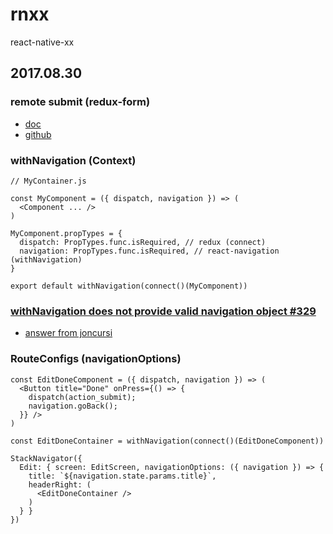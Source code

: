 # rnxx
react-native-xx

## 2017.08.30

### remote submit (redux-form)
* [doc](https://redux-form.com/7.0.4/examples/remotesubmit/)
* [github](https://github.com/erikras/redux-form/tree/master/examples/remoteSubmit)

### withNavigation (Context)
```
// MyContainer.js

const MyComponent = ({ dispatch, navigation }) => (
  <Component ... />
)

MyComponent.propTypes = {
  dispatch: PropTypes.func.isRequired, // redux (connect)
  navigation: PropTypes.func.isRequired, // react-navigation (withNavigation)
}

export default withNavigation(connect()(MyComponent))
```

### [withNavigation does not provide valid navigation object #329](https://github.com/react-community/react-navigation/issues/329)
* [answer from joncursi](https://github.com/react-community/react-navigation/issues/329#issuecomment-293257042)

### RouteConfigs (navigationOptions)
```
const EditDoneComponent = ({ dispatch, navigation }) => (
  <Button title="Done" onPress={() => {
    dispatch(action_submit);
    navigation.goBack();
  }} />
)

const EditDoneContainer = withNavigation(connect()(EditDoneComponent))

StackNavigator({
  Edit: { screen: EditScreen, navigationOptions: ({ navigation }) => {
    title: `${navigation.state.params.title}`,
    headerRight: (
      <EditDoneContainer />
    )
  } }
})
```
